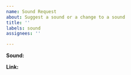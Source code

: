 ```yaml
---
name: Sound Request
about: Suggest a sound or a change to a sound
title: ''
labels: sound
assignees: ''

---
```


**Sound:**

**Link:**
